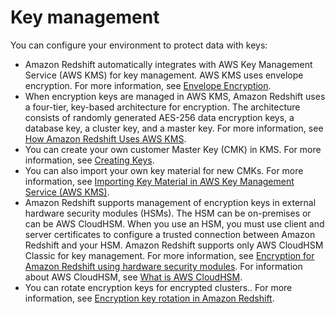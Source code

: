 # Key management<a name="security-key-management"></a>

You can configure your environment to protect data with keys:
+ Amazon Redshift automatically integrates with AWS Key Management Service \(AWS KMS\) for key management\. AWS KMS uses envelope encryption\. For more information, see [Envelope Encryption](https://docs.aws.amazon.com/kms/latest/developerguide/concepts.html#enveloping)\. 
+ When encryption keys are managed in AWS KMS, Amazon Redshift uses a four\-tier, key\-based architecture for encryption\. The architecture consists of randomly generated AES\-256 data encryption keys, a database key, a cluster key, and a master key\. For more information, see [How Amazon Redshift Uses AWS KMS](https://docs.aws.amazon.com/kms/latest/developerguide/services-redshift.html)\. 
+ You can create your own customer Master Key \(CMK\) in KMS\. For more information, see [Creating Keys](https://docs.aws.amazon.com/kms/latest/developerguide/create-keys.html)\. 
+ You can also import your own key material for new CMKs\. For more information, see [Importing Key Material in AWS Key Management Service \(AWS KMS\)](https://docs.aws.amazon.com/kms/latest/developerguide/importing-keys.html)\. 
+ Amazon Redshift supports management of encryption keys in external hardware security modules \(HSMs\)\. The HSM can be on\-premises or can be AWS CloudHSM\. When you use an HSM, you must use client and server certificates to configure a trusted connection between Amazon Redshift and your HSM\. Amazon Redshift supports only AWS CloudHSM Classic for key management\. For more information, see [Encryption for Amazon Redshift using hardware security modules](working-with-db-encryption.md#working-with-HSM)\. For information about AWS CloudHSM, see [What is AWS CloudHSM](https://docs.aws.amazon.com/cloudhsm/latest/userguide/introduction.html)\. 
+ You can rotate encryption keys for encrypted clusters\.\. For more information, see [Encryption key rotation in Amazon Redshift](working-with-db-encryption.md#working-with-key-rotation)\. 
